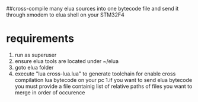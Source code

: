 ##cross-compile many elua sources into one bytecode file and send it through xmodem to elua shell on your STM32F4

# requirements
1. run as superuser
1. ensure elua tools are located under ~/elua
1. goto elua folder
1. execute "lua cross-lua.lua" to generate toolchain for enable cross compilation lua bytecode on your pc
1.if you want to send elua bytecode you must provide a file containig list of relative paths of files you want to merge in order of occurence